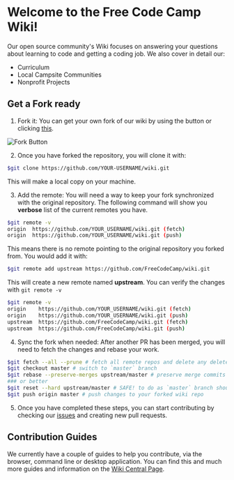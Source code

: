 # Welcome to the Free Code Camp Wiki!

Our open source community's Wiki focuses on answering your questions about learning to code and getting a coding job. We also cover in detail our:

- Curriculum
- Local Campsite Communities
- Nonprofit Projects

## Get a Fork ready

1. Fork it: You can get your own fork of our wiki by using the button or clicking [this](https://github.com/FreeCodeCamp/wiki/new/master?readme=1#fork-destination-box).

  ![Fork Button](https://help.github.com/assets/images/help/repository/fork_button.jpg)

2. Once you have forked the repository, you will clone it with:

  ```sh
  $git clone https://github.com/YOUR-USERNAME/wiki.git
  ```

  This will make a local copy on your machine.

3. Add the remote: You will need a way to keep your fork synchronized with the original repository. The following command will show you **verbose** list of the current remotes you have.

  ```sh
  $git remote -v
  origin  https://github.com/YOUR_USERNAME/wiki.git (fetch)
  origin  https://github.com/YOUR_USERNAME/wiki.git (push)
  ```

  This means there is no remote pointing to the original repository you forked from. You would add it with:

  ```sh
  $git remote add upstream https://github.com/FreeCodeCamp/wiki.git
  ```

  This will create a new remote named **upstream**. You can verify the changes with `git remote -v`

  ```sh
  $git remote -v
  origin    https://github.com/YOUR_USERNAME/wiki.git (fetch)
  origin    https://github.com/YOUR_USERNAME/wiki.git (push)
  upstream  https://github.com/FreeCodeCamp/wiki.git (fetch)
  upstream  https://github.com/FreeCodeCamp/wiki.git (push)
  ```

4. Sync the fork when needed: After another PR has been merged, you will need to fetch the changes and rebase your work.

  ```sh
  $git fetch --all --prune # fetch all remote repos and delete any deleted branches
  $git checkout master # switch to `master` branch
  $git rebase --preserve-merges upstream/master # preserve merge commits while rebasing
  ### or better
  $git reset --hard upstream/master # SAFE! to do as `master` branch shouldn't be committed to directly
  $git push origin master # push changes to your forked wiki repo
  ```

5. Once you have completed these steps, you can start contributing by checking our [issues](https://github.com/FreeCodeCamp/wiki/issues) and creating new pull requests.

## Contribution Guides

We currently have a couple of guides to help you contribute, via the browser, command line or desktop application. You can find this and much more guides and information on the [Wiki Central Page](https://github.com/FreeCodeCamp/FreeCodeCamp/wiki/Wiki).
